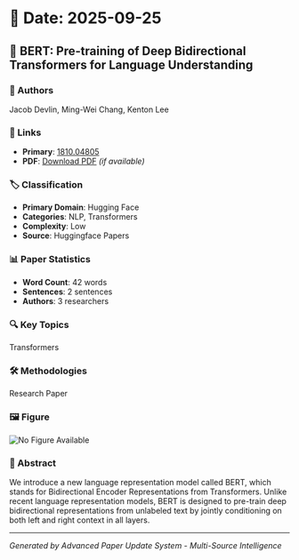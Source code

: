 # 📅 Date: 2025-09-25

## 📄 BERT: Pre-training of Deep Bidirectional Transformers for Language Understanding

### 👥 Authors
Jacob Devlin, Ming-Wei Chang, Kenton Lee

### 🔗 Links
- **Primary**: [1810.04805](https://arxiv.org/abs/1810.04805)
- **PDF**: [Download PDF](https://arxiv.org/pdf/1810.04805.pdf) *(if available)*



### 🏷️ Classification
- **Primary Domain**: Hugging Face
- **Categories**: NLP, Transformers
- **Complexity**: Low
- **Source**: Huggingface Papers

### 📊 Paper Statistics
- **Word Count**: 42 words
- **Sentences**: 2 sentences
- **Authors**: 3 researchers

### 🔍 Key Topics
Transformers

### 🛠️ Methodologies
Research Paper

### 🖼️ Figure
![No Figure Available](https://img.shields.io/badge/Figure-Not_Available-lightgrey?style=for-the-badge)

### 📝 Abstract
We introduce a new language representation model called BERT, which stands for Bidirectional Encoder Representations from Transformers. Unlike recent language representation models, BERT is designed to pre-train deep bidirectional representations from unlabeled text by jointly conditioning on both left and right context in all layers.

---
*Generated by Advanced Paper Update System - Multi-Source Intelligence*

